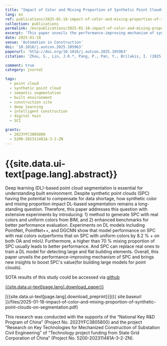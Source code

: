 ```yaml
---
title: "Impact of Color and Mixing Proportion of Synthetic Point Clouds on Semantic Segmentation"
lang: en
ref: publications/2025-01-18-impact-of-color-and-mixing-proportion-of-synthetic-point-clouds-on-segmentation
collection: publications
permalink: /en/publications/2025-01-18-impact-of-color-and-mixing-proportion-of-synthetic-point-clouds-on-segmentation
excerpt: 'This paper unveils the performance-improving mechanism of synthetic point clouds (SPC) by introducing: 1) method to generate SPC with real colors and uniform colors from BIM, and 2) enhanced benchmarks for better performance evaluation.'
date: 2025-01-18
venue: 'Automation in Construction'
doi: '10.1016/j.autcon.2025.105963'
paperurl: 'http://doi.org/10.1016/j.autcon.2025.105963'
citation: 'Zhou, S., Lin, J.R.*, Pang, P., Pan, Y., Brilakis, I. (2025). Impact of Color and Mixing Proportion of Synthetic Point Clouds on Semantic Segmentation. <i>Automation in Construction</i>, 171, 105963. doi: 10.1016/j.autcon.2025.105963'

comment: true
category: journal

tags: 
  - point cloud
  - synthetic point cloud
  - semantic segmentation
  - built environment
  - construction site
  - deep learning
  - intelligent construction
  - digital twin
  - SCI

grants:
  - 2023YFC3805800
  - 5200-202311481A-3-2-ZN
---
```


{{site.data.ui-text[page.lang].abstract}}
====

Deep learning (DL)-based point cloud segmentation is essential for understanding built environment. Despite synthetic point clouds (SPC) having the potential to compensate for data shortage, how synthetic color and mixing proportion impact DL-based segmentation remains a long-standing question. Therefore, this paper addresses this question with extensive experiments by introducing: 1) method to generate SPC with real colors and uniform colors from BIM, and 2) enhanced benchmarks for better performance evaluation. Experiments on DL models including PointNet, PointNet++, and DGCNN show that model performance on SPC with real colors outperforms that on SPC with uniform colors by 8.2 % + on both OA and mIoU. Furthermore, a higher than 70 % mixing proportion of SPC usually leads to better performance. And SPC can replace real ones to train a DL model for detecting large and flat building elements. Overall, this paper unveils the performance-improving mechanism of SPC and brings new insights to boost SPC's value(for building large models for point clouds).

SOTA results of this study could be accessed via [github](https://github.com/smartaec/Synthetic-Point-Clouds-for-semantic-segmentation)

[{{site.data.ui-text[page.lang].download_paper}}]({{page.paperurl}})

[{{site.data.ui-text[page.lang].download_preprint}}]({{ site.baseurl }}/files/2025-01-18-impact-of-color-and-mixing-proportion-of-synthetic-point-clouds-on-segmentation.pdf)

This research was conducted with the supports of the “National Key R&D Program of China” (Project No. 2023YFC3805800) and the project “Research on Key Technologies for Mechanized Construction of Substation Civil Engineering” of “Technology project funding from State Grid Corporation of China” (Project No. 5200-202311481A-3-2-ZN).